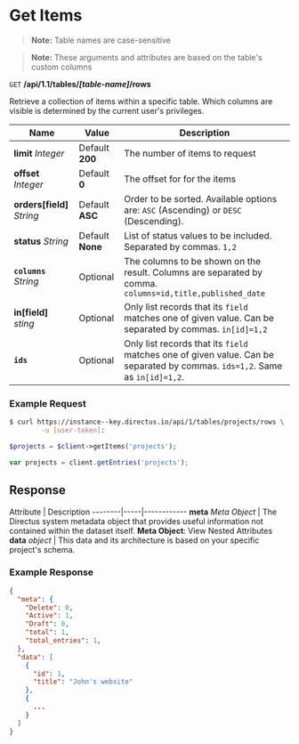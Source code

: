 # Get Items

> **Note:** Table names are case-sensitive

> **Note:** These arguments and attributes are based on the table's custom columns

<span class="request">`GET` **/api/1.1/tables/_[table-name]_/rows**</span>

<span class="description">Retrieve a collection of items within a specific table. Which columns are visible is determined by the current user's privileges.</span>

<span class="arguments">Name</span> | Value | Description
----------------------------------- | ----- | ------------
**limit** _Integer_  |  <span class="default">Default **200**</span>  |  The number of items to request
**offset**  _Integer_ |  <span class="default">Default **0**</span>  |  The offset for for the items
**orders[field]** _String_  |  <span class="default">Default **ASC**</span> |  Order to be sorted. Available options are: `ASC` (Ascending) or `DESC` (Descending).
**status**  _String_ |  <span class="default">Default **None**</span> | List of status values to be included. Separated by commas. `1,2`
**`columns`** _String_  |  <span class="default">Optional</span>  |  The columns to be shown on the result. Columns are separated by comma. `columns=id,title,published_date`
**in[field]**  _sting_ | <span class="default">Optional</span> | Only list records that its `field` matches one of given value. Can be separated by commas. `in[id]=1,2`
**`ids`**  |  <span class="default">Optional</span>  |  Only list records that its `field` matches one of given value. Can be separated by commas. `ids=1,2`. Same as `in[id]=1,2`.

### Example Request

```bash
$ curl https://instance--key.directus.io/api/1/tables/projects/rows \
        -u [user-token]:
```

```php
$projects = $client->getItems('projects');
```

```js
var projects = client.getEntries('projects');
```

## Response

<span class="attributes">Attribute</span> | Description
--------|-----|------------
**meta** _Meta Object_ | The Directus system metadata object that provides useful information not contained within the dataset itself. <a class="object">**Meta Object**: View Nested Attributes</a>
<span class="custom">**data**</span> _object_ | <span class="custom">This data and its architecture is based on your specific project's schema.</span>

### Example Response
```json
{
  "meta": {
    "Delete": 0,
    "Active": 1,
    "Draft": 0,
    "total": 1,
    "total_entries": 1,
  },
  "data": [
    {
      "id": 1,
      "title": "John's website"
    },
    {
      ...
    }
  ]
}
```
